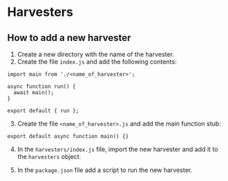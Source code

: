 # Harvesters

## How to add a new harvester

1. Create a new directory with the name of the harvester.
2. Create the file `index.js` and add the following contents:

```
import main from './<name_of_harvester>';

async function run() {
  await main();
}

export default { run };
```

3. Create the file `<name_of_harvester>.js` and add the main function stub:

```
export default async function main() {}
```

4. In the `harvesters/index.js` file, import the new harvester and add it to the `harvesters` object.

5. In the `package.json` file add a script to run the new harvester.
